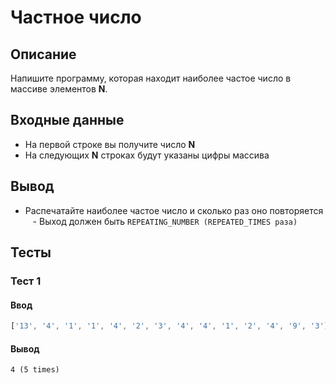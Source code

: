 # Частное число

## Описание
Напишите программу, которая находит наиболее частое число в массиве элементов **N**.

## Входные данные
- На первой строке вы получите число **N**
- На следующих **N** строках будут указаны цифры массива

## Вывод
- Распечатайте наиболее частое число и сколько раз оно повторяется
   - Выход должен быть `REPEATING_NUMBER (REPEATED_TIMES раза)`

## Тесты

### Тест 1

#### Ввод
```js
['13', '4', '1', '1', '4', '2', '3', '4', '4', '1', '2', '4', '9', '3']
```

#### Вывод
```
4 (5 times)
```
